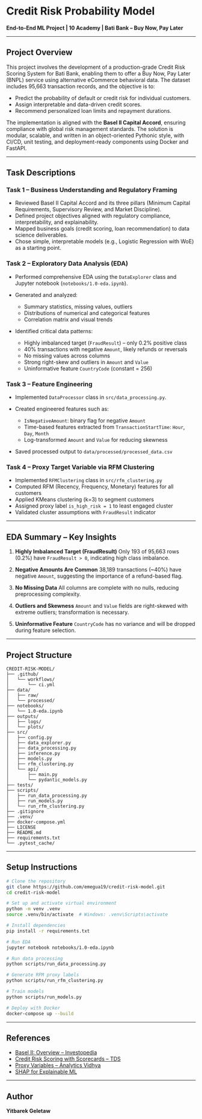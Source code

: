 # Credit Risk Probability Model

**End-to-End ML Project | 10 Academy | Bati Bank – Buy Now, Pay Later**

---

## Project Overview

This project involves the development of a production-grade Credit Risk Scoring System for Bati Bank, enabling them to offer a Buy Now, Pay Later (BNPL) service using alternative eCommerce behavioral data. The dataset includes 95,663 transaction records, and the objective is to:

* Predict the probability of default or credit risk for individual customers.
* Assign interpretable and data-driven credit scores.
* Recommend personalized loan limits and repayment durations.

The implementation is aligned with the **Basel II Capital Accord**, ensuring compliance with global risk management standards. The solution is modular, scalable, and written in an object-oriented Pythonic style, with CI/CD, unit testing, and deployment-ready components using Docker and FastAPI.

---

## Task Descriptions

### Task 1 – Business Understanding and Regulatory Framing

* Reviewed Basel II Capital Accord and its three pillars (Minimum Capital Requirements, Supervisory Review, and Market Discipline).
* Defined project objectives aligned with regulatory compliance, interpretability, and explainability.
* Mapped business goals (credit scoring, loan recommendation) to data science deliverables.
* Chose simple, interpretable models (e.g., Logistic Regression with WoE) as a starting point.

### Task 2 – Exploratory Data Analysis (EDA)

* Performed comprehensive EDA using the `DataExplorer` class and Jupyter notebook (`notebooks/1.0-eda.ipynb`).
* Generated and analyzed:

  * Summary statistics, missing values, outliers
  * Distributions of numerical and categorical features
  * Correlation matrix and visual trends
* Identified critical data patterns:

  * Highly imbalanced target (`FraudResult`) – only 0.2% positive class
  * 40% transactions with negative `Amount`, likely refunds or reversals
  * No missing values across columns
  * Strong right-skew and outliers in `Amount` and `Value`
  * Uninformative feature `CountryCode` (constant = 256)

### Task 3 – Feature Engineering

* Implemented `DataProcessor` class in `src/data_processing.py`.
* Created engineered features such as:

  * `IsNegativeAmount`: binary flag for negative `Amount`
  * Time-based features extracted from `TransactionStartTime`: `Hour`, `Day`, `Month`
  * Log-transformed `Amount` and `Value` for reducing skewness
* Saved processed output to `data/processed/processed_data.csv`

### Task 4 – Proxy Target Variable via RFM Clustering

* Implemented `RFMClustering` class in `src/rfm_clustering.py`
* Computed RFM (Recency, Frequency, Monetary) features for all customers
* Applied KMeans clustering (k=3) to segment customers
* Assigned proxy label `is_high_risk = 1` to least engaged cluster
* Validated cluster assumptions with `FraudResult` indicator

---

## EDA Summary – Key Insights

1. **Highly Imbalanced Target (FraudResult)**
   Only 193 of 95,663 rows (0.2%) have `FraudResult > 0`, indicating high class imbalance.

2. **Negative Amounts Are Common**
   38,189 transactions (\~40%) have negative `Amount`, suggesting the importance of a refund-based flag.

3. **No Missing Data**
   All columns are complete with no nulls, reducing preprocessing complexity.

4. **Outliers and Skewness**
   `Amount` and `Value` fields are right-skewed with extreme outliers; transformation is necessary.

5. **Uninformative Feature**
   `CountryCode` has no variance and will be dropped during feature selection.

---

## Project Structure

```
CREDIT-RISK-MODEL/
├── .github/
│   └── workflows/
│       └── ci.yml
├── data/
│   ├── raw/
│   └── processed/
├── notebooks/
│   └── 1.0-eda.ipynb
├── outputs/
│   ├── logs/
│   └── plots/
├── src/
│   ├── config.py
│   ├── data_explorer.py
│   ├── data_processing.py
│   ├── inference.py
│   ├── models.py
│   ├── rfm_clustering.py
│   └── api/
│       ├── main.py
│       └── pydantic_models.py
├── tests/
├── scripts/
│   ├── run_data_processing.py
│   ├── run_models.py
│   └── run_rfm_clustering.py
├── .gitignore
├── .venv/
├── docker-compose.yml
├── LICENSE
├── README.md
├── requirements.txt
└── .pytest_cache/
```

---

## Setup Instructions

```bash
# Clone the repository
git clone https://github.com/emegua19/credit-risk-model.git
cd credit-risk-model

# Set up and activate virtual environment
python -m venv .venv
source .venv/bin/activate  # Windows: .venv\Scripts\activate

# Install dependencies
pip install -r requirements.txt

# Run EDA
jupyter notebook notebooks/1.0-eda.ipynb

# Run data processing
python scripts/run_data_processing.py

# Generate RFM proxy labels
python scripts/run_rfm_clustering.py

# Train models
python scripts/run_models.py

# Deploy with Docker
docker-compose up --build
```

---

## References

* [Basel II: Overview – Investopedia](https://www.investopedia.com/terms/b/baselii.asp)
* [Credit Risk Scoring with Scorecards – TDS](https://towardsdatascience.com/how-to-develop-a-credit-risk-model-and-scorecard-91335fc01f03)
* [Proxy Variables – Analytics Vidhya](https://www.analyticsvidhya.com/blog/2021/06/how-to-use-proxy-variables-in-a-regression-model/)
* [SHAP for Explainable ML](https://github.com/slundberg/shap)

---

## Author

**Yitbarek Geletaw**
